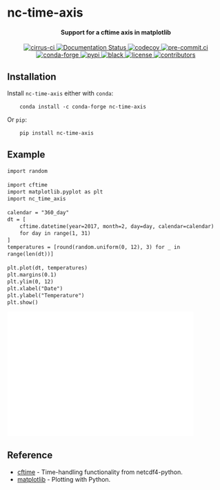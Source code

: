 # nc-time-axis

<h4 align="center">
    Support for a cftime axis in matplotlib
</h4>

<p align="center">

<a href="https://cirrus-ci.com/github/SciTools-/nc-time-axis">
  <img src="https://api.cirrus-ci.com/github/SciTools/nc-time-axis.svg?branch=main"
       alt="cirrus-ci">
</a>
<a href='https://nc-time-axis.readthedocs.io/en/stable/?badge=stable'>
    <img src='https://readthedocs.org/projects/nc-time-axis/badge/?version=stable' alt='Documentation Status' />
</a>
<a href="https://codecov.io/gh/SciTools/nc-time-axis">
  <img src="https://codecov.io/gh/SciTools/nc-time-axis/branch/main/graph/badge.svg?token=JicwCCHwLd"
       alt="codecov">
</a>
<a href="https://results.pre-commit.ci/latest/github/SciTools/nc-time-axis/main">
  <img src="https://results.pre-commit.ci/badge/github/SciTools/nc-time-axis/main.svg"
       alt="pre-commit.ci">
</a>
<a href="https://anaconda.org/conda-forge/nc-time-axis">
  <img src="https://img.shields.io/conda/vn/conda-forge/nc-time-axis?color=orange&label=conda-forge&logo=conda-forge&logoColor=white"
       alt="conda-forge">
</a>
<a href="https://pypi.org/project/nc-time-axis/">
  <img src="https://img.shields.io/pypi/v/nc-time-axis?color=orange&label=pypi&logo=python&logoColor=white"
       alt="pypi">
</a>
<a href="https://github.com/psf/black">
  <img src="https://img.shields.io/badge/code%20style-black-000000.svg"
       alt="black">
</a>
<a href="https://github.com/SciTools/nc-time-axis/blob/main/LICENSE">
  <img src="https://img.shields.io/github/license/SciTools/nc-time-axis?style=plastic"
       alt="license">
</a>
<a href="https://github.com/SciTools/nc-time-axis/graphs/contributors">
  <img src="https://img.shields.io/github/contributors/SciTools/nc-time-axis?style=plastic"
       alt="contributors">
</a>
</p>


## Installation
Install `nc-time-axis` either with `conda`:
```shell
    conda install -c conda-forge nc-time-axis
```
Or `pip`:
```shell
    pip install nc-time-axis
```


## Example

    import random

    import cftime
    import matplotlib.pyplot as plt
    import nc_time_axis

    calendar = "360_day"
    dt = [
        cftime.datetime(year=2017, month=2, day=day, calendar=calendar)
        for day in range(1, 31)
    ]
    temperatures = [round(random.uniform(0, 12), 3) for _ in range(len(dt))]

    plt.plot(dt, temperatures)
    plt.margins(0.1)
    plt.ylim(0, 12)
    plt.xlabel("Date")
    plt.ylabel("Temperature")
    plt.show()

![alt text](https://github.com/SciTools/nc-time-axis/raw/main/example_plot.png "Example plot with cftime axis")


## Reference
* [cftime](https://github.com/Unidata/cftime) - Time-handling functionality from netcdf4-python.
* [matplotlib](http://matplotlib.org/) - Plotting with Python.
